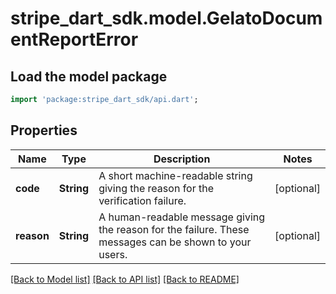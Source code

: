 # stripe_dart_sdk.model.GelatoDocumentReportError

## Load the model package
```dart
import 'package:stripe_dart_sdk/api.dart';
```

## Properties
Name | Type | Description | Notes
------------ | ------------- | ------------- | -------------
**code** | **String** | A short machine-readable string giving the reason for the verification failure. | [optional] 
**reason** | **String** | A human-readable message giving the reason for the failure. These messages can be shown to your users. | [optional] 

[[Back to Model list]](../README.md#documentation-for-models) [[Back to API list]](../README.md#documentation-for-api-endpoints) [[Back to README]](../README.md)


